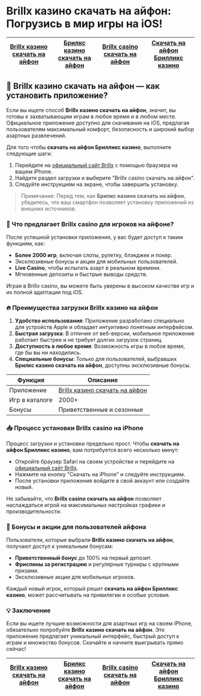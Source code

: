 # Brillx казино скачать на айфон: Погрузись в мир игры на iOS!

| [Brillx казино скачать на айфон](https://brillx.uno/BRIVK) | [Брилкс казино скачать на айфон](https://brillx.uno/BRIVK) | [Brillx casino скачать на айфон](https://brillx.uno/BRIVK) | [Скачать на айфон Брилликс казино](https://brillx.uno/BRIVK) |
|--------------------------|-----------------------------|-------------------------|---------------------------|

## 📲 Brillx казино скачать на айфон — как установить приложение?

Если вы ищете способ **Brillx казино скачать на айфон**, значит, вы готовы к захватывающим играм в любое время и в любом месте. Официальное приложение доступно для скачивания на iOS, предлагая пользователям максимальный комфорт, безопасность и широкий выбор азартных развлечений.

Для того чтобы **скачать на айфон Брилликс казино**, выполните следующие шаги:

1. Перейдите на [официальный сайт Brillx](https://brillx.uno/BRIVK) с помощью браузера на вашем iPhone.
2. Найдите раздел загрузки и выберите "Brillx casino скачать на айфон".
3. Следуйте инструкциям на экране, чтобы завершить установку.

> Примечание: Перед тем, как **Брилкс казино скачать на айфон**, убедитесь, что ваш смартфон позволяет установку приложений из внешних источников.

### 🎰 Что предлагает Brillx casino для игроков на айфоне?

После успешной установки приложения, у вас будет доступ к таким функциям, как:

- **Более 2000 игр**, включая слоты, рулетку, блэкджек и покер.
- Эксклюзивные бонусы и акции для мобильных пользователей.
- **Live Casino**, чтобы испытать азарт в реальном времени.
- Мгновенные депозиты и быстрые выводы средств.

Играя в Brillx casino, вы можете быть уверены в высоком качестве игр и их полной адаптации под iOS.

### 🔥 Преимущества загрузки Brillx казино на айфон

1. **Удобство использования**: Приложение разработано специально для устройств Apple и обладает интуитивно понятным интерфейсом.
2. **Быстрая загрузка**: В отличие от веб-версии, мобильное приложение работает быстрее и не требует долгих загрузок страниц.
3. **Доступность в любое время**: Возможность игры в любое время, где бы вы ни находились.
4. **Специальные бонусы**: Только для пользователей, выбравших **Брилкс казино скачать на айфон**, доступны эксклюзивные бонусы.

| Функция | Описание |
|---------|----------|
| Приложение | [Brillx казино скачать на айфон](https://brillx.uno/BRIVK) |
| Игр в каталоге | 2000+ |
| Бонусы | Приветственные и сезонные |

### 📥 Процесс установки Brillx casino на iPhone

Процесс загрузки и установки предельно прост. Чтобы **скачать на айфон Брилликс казино**, вам потребуется всего несколько минут:

- Откройте браузер Safari на своем устройстве и перейдите на [официальный сайт Brillx](https://brillx.uno/BRIVK).
- Нажмите на кнопку "Скачать на iPhone" и следуйте инструкциям.
- После установки приложения войдите в свой аккаунт или создайте новый.

Не забывайте, что **Brillx casino скачать на айфон** позволяет наслаждаться игрой на максимальных настройках графики и производительности.

### 💎 Бонусы и акции для пользователей айфона

Пользователи, которые выбрали **Brillx казино скачать на айфон**, получают доступ к уникальным бонусам:

- **Приветственный бонус** до 100% на первый депозит.
- **Фриспины за регистрацию** и регулярные турниры с крупными призами.
- Эксклюзивные акции для мобильных игроков.

Каждый новый игрок, который решит **скачать на айфон Брилликс казино**, может рассчитывать на привилегии и особые условия.

### 💡 Заключение

Если вы ищете лучшие возможности для азартных игр на своем iPhone, обязательно попробуйте **Brillx казино скачать на айфон**. Это приложение предлагает уникальный интерфейс, быстрый доступ к играм и множество бонусов. Скачайте и начните выигрывать прямо сейчас!

| [Brillx казино скачать на айфон](https://brillx.uno/BRIVK) | [Брилкс казино скачать на айфон](https://brillx.uno/BRIVK) | [Brillx casino скачать на айфон](https://brillx.uno/BRIVK) | [Скачать на айфон Брилликс казино](https://brillx.uno/BRIVK) |
|--------------------------|-----------------------------|-------------------------|---------------------------|
